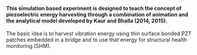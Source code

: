 #### This simulation based experiment is designed to teach the concept of piezoelectric energy harvesting through a combination of animation and the analytical model developed by Kaur and Bhalla (2014, 2015).
The basic idea is to harvest vibration energy using thin surface bonded PZT patches embedded in a bridge
and to use that energy for structural health monitoring (SHM).

